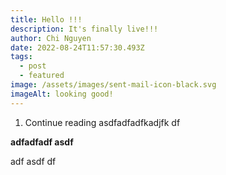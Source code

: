 ```yaml
---
title: Hello !!!
description: It's finally live!!!
author: Chi Nguyen
date: 2022-08-24T11:57:30.493Z
tags:
  - post
  - featured
image: /assets/images/sent-mail-icon-black.svg
imageAlt: looking good!
---
```

1. Continue reading asdfadfadfkadjfk df

**adfadfadf asdf**

adf asdf df